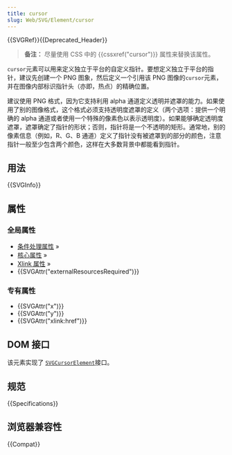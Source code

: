```yaml
---
title: cursor
slug: Web/SVG/Element/cursor
---
```


{{SVGRef}}{{Deprecated_Header}}

> **备注：** 尽量使用 CSS 中的 {{cssxref("cursor")}} 属性来替换该属性。

`cursor`元素可以用来定义独立于平台的自定义指针。要想定义独立于平台的指针，建议先创建一个 PNG 图象，然后定义一个引用该 PNG 图像的`cursor`元素，并在图像内部标识指针头（亦即，热点）的精确位置。

建议使用 PNG 格式，因为它支持利用 alpha 通道定义透明并遮罩的能力。如果使用了别的图像格式，这个格式必须支持透明度遮罩的定义（两个选项：提供一个明确的 alpha 通道或者使用一个特殊的像素色以表示透明度）。如果能够确定透明度遮罩，遮罩确定了指针的形状；否则，指针将是一个不透明的矩形。通常地，别的像素信息（例如，R、G、B 通道）定义了指针没有被遮罩到的部分的颜色，注意指针一般至少包含两个颜色，这样在大多数背景中都能看到指针。

## 用法

{{SVGInfo}}

## 属性

### 全局属性

- [条件处理属性](/zh-CN/docs/SVG/Attribute#ConditionalProccessing) »
- [核心属性](/zh-CN/docs/SVG/Attribute#Core) »
- [Xlink 属性](/zh-CN/docs/SVG/Attribute#XLink) »
- {{SVGAttr("externalResourcesRequired")}}

### 专有属性

- {{SVGAttr("x")}}
- {{SVGAttr("y")}}
- {{SVGAttr("xlink:href")}}

## DOM 接口

该元素实现了 [`SVGCursorElement`](/zh-CN/docs/DOM/SVGCursorElement)接口。

## 规范

{{Specifications}}

## 浏览器兼容性

{{Compat}}
